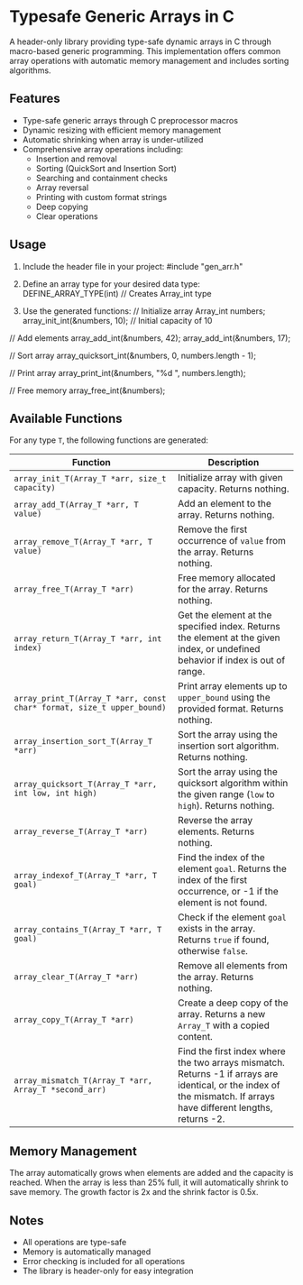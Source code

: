 # Typesafe Generic Arrays in C

A header-only library providing type-safe dynamic arrays in C through macro-based generic programming. This implementation offers common array operations with automatic memory management and includes sorting algorithms.

## Features

- Type-safe generic arrays through C preprocessor macros
- Dynamic resizing with efficient memory management
- Automatic shrinking when array is under-utilized
- Comprehensive array operations including:
  - Insertion and removal
  - Sorting (QuickSort and Insertion Sort)
  - Searching and containment checks
  - Array reversal
  - Printing with custom format strings
  - Deep copying
  - Clear operations

## Usage

1. Include the header file in your project:
#include "gen_arr.h"

2. Define an array type for your desired data type:
DEFINE_ARRAY_TYPE(int)  // Creates Array_int type

3. Use the generated functions:
// Initialize array
Array_int numbers;
array_init_int(&numbers, 10);  // Initial capacity of 10

// Add elements
array_add_int(&numbers, 42);
array_add_int(&numbers, 17);

// Sort array
array_quicksort_int(&numbers, 0, numbers.length - 1);

// Print array
array_print_int(&numbers, "%d ", numbers.length);

// Free memory
array_free_int(&numbers);

## Available Functions

For any type `T`, the following functions are generated:

| Function | Description |
|----------|-------------|
| `array_init_T(Array_T *arr, size_t capacity)` | Initialize array with given capacity. Returns nothing. |
| `array_add_T(Array_T *arr, T value)` | Add an element to the array. Returns nothing. |
| `array_remove_T(Array_T *arr, T value)` | Remove the first occurrence of `value` from the array. Returns nothing. |
| `array_free_T(Array_T *arr)` | Free memory allocated for the array. Returns nothing. |
| `array_return_T(Array_T *arr, int index)` | Get the element at the specified index. Returns the element at the given index, or undefined behavior if index is out of range. |
| `array_print_T(Array_T *arr, const char* format, size_t upper_bound)` | Print array elements up to `upper_bound` using the provided format. Returns nothing. |
| `array_insertion_sort_T(Array_T *arr)` | Sort the array using the insertion sort algorithm. Returns nothing. |
| `array_quicksort_T(Array_T *arr, int low, int high)` | Sort the array using the quicksort algorithm within the given range (`low` to `high`). Returns nothing. |
| `array_reverse_T(Array_T *arr)` | Reverse the array elements. Returns nothing. |
| `array_indexof_T(Array_T *arr, T goal)` | Find the index of the element `goal`. Returns the index of the first occurrence, or -1 if the element is not found. |
| `array_contains_T(Array_T *arr, T goal)` | Check if the element `goal` exists in the array. Returns `true` if found, otherwise `false`. |
| `array_clear_T(Array_T *arr)` | Remove all elements from the array. Returns nothing. |
| `array_copy_T(Array_T *arr)` | Create a deep copy of the array. Returns a new `Array_T` with a copied content. |
| `array_mismatch_T(Array_T *arr, Array_T *second_arr)` | Find the first index where the two arrays mismatch. Returns -1 if arrays are identical, or the index of the mismatch. If arrays have different lengths, returns -2. |

## Memory Management

The array automatically grows when elements are added and the capacity is reached. When the array is less than 25% full, it will automatically shrink to save memory. The growth factor is 2x and the shrink factor is 0.5x.

## Notes

- All operations are type-safe
- Memory is automatically managed
- Error checking is included for all operations
- The library is header-only for easy integration
